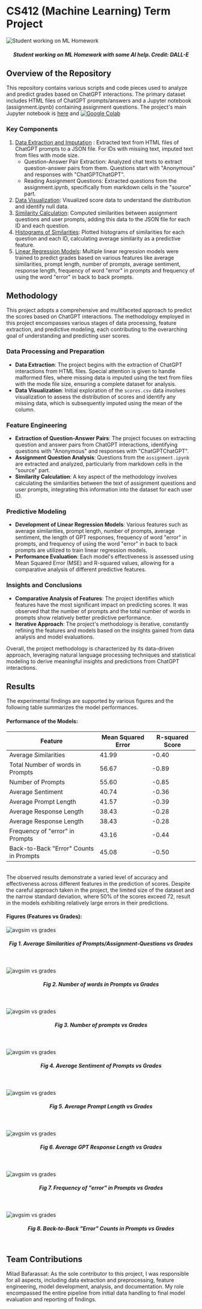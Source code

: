 # CS412 (Machine Learning) Term Project

![Student working on ML Homework](https://github.com/Miladbaf/CS412_Term_Project/blob/main/Project-Notebooks/DALL%C2%B7E%202024-01-17.png?raw=true)
##### <p align="center">Student working on ML Homework with some AI help. Credit: DALL-E</p>


## Overview of the Repository

This repository contains various scripts and code pieces used to analyze and predict grades based on ChatGPT interactions. The primary dataset includes HTML files of ChatGPT prompts/answers and a Jupyter notebook (assignment.ipynb) containing assignment questions. The project's main Jupyter notebook is [here](Project-Notebooks/Main_Project_Notboook.ipynb) and [![Google Colab](https://colab.research.google.com/assets/colab-badge.svg)](https://colab.research.google.com/drive/1DLr98rnqzgORzFtDEM4QTKVzRmVhtSPi?usp=sharing)

### Key Components

1. [Data Extraction and Imputation](Project-Notebooks/Sub-Notebooks/Data-Extraction-and-Imputation.ipynb)
: Extracted text from HTML files of ChatGPT prompts to a JSON file. For IDs with missing text, imputed text from files with mode size.
   + Question-Answer Pair Extraction: Analyzed chat texts to extract question-answer pairs from them. Questions start with "Anonymous" and responses with "ChatGPTChatGPT".
   + Reading Assignment Questions: Extracted questions from the assignment.ipynb, specifically from markdown cells in the "source" part.  
2. [Data Visualization](Project-Notebooks/Sub-Notebooks/Data-Visualization.ipynb): Visualized score data to understand the distribution and identify null data.  
3. [Similarity Calculation](Project-Notebooks/Sub-Notebooks/Similarity-Calculation.ipynb): Computed similarities between assignment questions and user prompts, adding this data to the JSON file for each ID and each question.  
4. [Histograms of Similarities](Project-Notebooks/Sub-Notebooks/Histograms-of-Similarities.ipynb): Plotted histograms of similarities for each question and each ID, calculating average similarity as a predictive feature.  
5. [Linear Regression Models](Project-Notebooks/Sub-Notebooks/Linear-Regression-Models.ipynb): Multiple linear regression models were trained to predict grades based on various features like average similarities, prompt length, number of prompts, average sentiment, response length, frequency of word "error" in prompts and frequency of using the word "error" in back to back prompts.


## **Methodology**

This project adopts a comprehensive and multifaceted approach to predict the scores based on ChatGPT interactions. The methodology employed in this project encompasses various stages of data processing, feature extraction, and predictive modeling, each contributing to the overarching goal of understanding and predicting user scores.

### Data Processing and Preparation
- **Data Extraction**: The project begins with the extraction of ChatGPT interactions from HTML files. Special attention is given to handle malformed files, where missing data is imputed using the text from files with the mode file size, ensuring a complete dataset for analysis.
- **Data Visualization**: Initial exploration of the `scores.csv` data involves visualization to assess the distribution of scores and identify any missing data, which is subsequently imputed using the mean of the column.

### Feature Engineering
- **Extraction of Question-Answer Pairs**: The project focuses on extracting question and answer pairs from ChatGPT interactions, identifying questions with "Anonymous" and responses with "ChatGPTChatGPT".
- **Assignment Question Analysis**: Questions from the `assignment.ipynb` are extracted and analyzed, particularly from markdown cells in the "source" part.
- **Similarity Calculation**: A key aspect of the methodology involves calculating the similarities between the text of assignment questions and user prompts, integrating this information into the dataset for each user ID.

### Predictive Modeling
- **Development of Linear Regression Models**: Various features such as average similarities, prompt length, number of prompts, average sentiment, the length of GPT responses, frequency of word "error" in prompts, and frequency of using the word "error" in back to back prompts are utilized to train linear regression models.
- **Performance Evaluation**: Each model's effectiveness is assessed using Mean Squared Error (MSE) and R-squared values, allowing for a comparative analysis of different predictive features.

### Insights and Conclusions
- **Comparative Analysis of Features**: The project identifies which features have the most significant impact on predicting scores. It was observed that the number of prompts and the total number of words in prompts show relatively better predictive performance.
- **Iterative Approach**: The project's methodology is iterative, constantly refining the features and models based on the insights gained from data analysis and model evaluations.

Overall, the project methodology is characterized by its data-driven approach, leveraging natural language processing techniques and statistical modeling to derive meaningful insights and predictions from ChatGPT interactions.

## Results

The experimental findings are supported by various figures and the following table summarizes the model performances. 

#### Performance of the Models:


| Feature                            | Mean Squared Error | R-squared Score |
|-----------------------------------------|--------------------|-----------------|
| Average Similarities                    | 41.99              | -0.40           |
| Total Number of words in Prompts        | 56.67              | -0.89           |
| Number of Prompts                       | 55.60              | -0.85           |
| Average Sentiment                       | 40.74              | -0.36           |
| Average Prompt Length                   | 41.57              | -0.39           |
| Average Response Length                 | 38.43              | -0.28           |
| Average Response Length                 | 38.43              | -0.28           |
| Frequency of "error" in Prompts         | 43.16              | -0.44           |
| Back-to-Back "Error" Counts in Prompts  | 45.08              | -0.50           |

<br />
The observed results demonstrate a varied level of accuracy and effectiveness across different features in the prediction of scores. Despite the careful approach taken in the project, the limited size of the dataset and the narrow standard deviation, where 50% of the scores exceed 72, result in the models exhibiting relatively large errors in their predictions.

#### Figures (Features vs Grades):

![avgsim vs grades](https://github.com/Miladbaf/CS412_Term_Project/blob/main/Project-Notebooks/avgsim.png?raw=true)
##### <p align="center">Fig 1. Average Similarities of Prompts/Assignment-Questions vs Grades</p><br />

![avgsim vs grades](https://github.com/Miladbaf/CS412_Term_Project/blob/main/Project-Notebooks/promptnumofwords.png?raw=true)
##### <p align="center">Fig 2. Number of words in Prompts vs Grades</p><br />

![avgsim vs grades](https://github.com/Miladbaf/CS412_Term_Project/blob/main/Project-Notebooks/numofprompts.png?raw=true)
##### <p align="center">Fig 3. Number of prompts vs Grades</p><br />

![avgsim vs grades](https://github.com/Miladbaf/CS412_Term_Project/blob/main/Project-Notebooks/avgsentiment.png?raw=true)
##### <p align="center">Fig 4. Average Sentiment of Prompts vs Grades</p><br />

![avgsim vs grades](https://github.com/Miladbaf/CS412_Term_Project/blob/main/Project-Notebooks/avglengthprompts.png?raw=true)
##### <p align="center">Fig 5. Average Prompt Length vs Grades</p><br />

![avgsim vs grades](https://github.com/Miladbaf/CS412_Term_Project/blob/main/Project-Notebooks/avglengthresponses.png?raw=true)  
##### <p align="center">Fig 6. Average GPT Response Length vs Grades</p><br />

![avgsim vs grades](https://github.com/Miladbaf/CS412_Term_Project/blob/main/Project-Notebooks/errors.png?raw=true)  
##### <p align="center">Fig 7. Frequency of "error" in Prompts vs Grades</p><br />

![avgsim vs grades](https://github.com/Miladbaf/CS412_Term_Project/blob/main/Project-Notebooks/backtoback-errors.png?raw=true)  
##### <p align="center">Fig 8. Back-to-Back "Error" Counts in Prompts vs Grades</p><br />

## Team Contributions

Milad Bafarassat: As the sole contributor to this project, I was responsible for all aspects, including data extraction and preprocessing, feature engineering, model development, analysis, and documentation. My role encompassed the entire pipeline from initial data handling to final model evaluation and reporting of findings.

